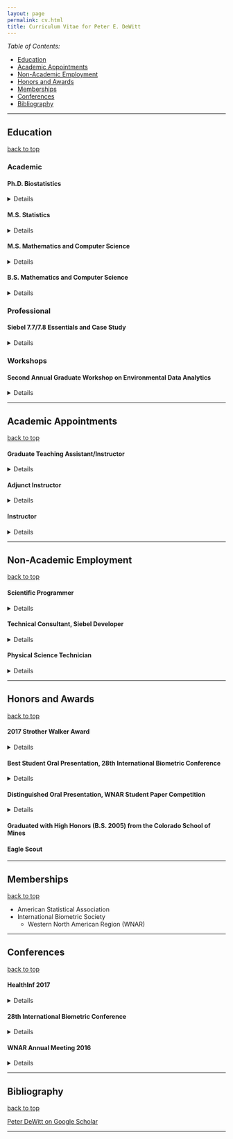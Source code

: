 ```yaml
---
layout: page
permalink: cv.html
title: Curriculum Vitae for Peter E. DeWitt
---
```


<a name="top"></a> *Table of Contents:*

* [Education](#education)
* [Academic Appointments](#academic_appointments)
* [Non-Academic Employment](#non_academic_employment)
* [Honors and Awards](#honor_awards)
* [Memberships](#memberships)
* [Conferences](#Conferences)
* [Bibliography](#Bibliography)

----

## <a name="education"></a>Education

[back to top](#top)

### Academic

#### Ph.D. Biostatistics
<details>
<ul>
<li> Title: Parsimonious B-Spline Regression Models via Control Polygon and Control Net Reduction for Identifying Factors Explaining Variation in Daily Hormone Profiles During the Menopausal Transition </li>
<li> Co-advisors: Nichole Carlson and Samantha MaWhinney </li>
<li> May 2017 </li>
<li> University of Colorado Anschutz Medical Campus, Aurora, Colorado </li>
</ul>
</details>

#### M.S. Statistics
<details>
<ul>
<li> 2010 </li>
<li> Colorado State University, Fort Collins, Colorado</li>
</ul>
</details>

#### M.S. Mathematics and Computer Science
<details>
<ul>
<li> 2007 </li>
<li> Colorado School of Mines, Golden, Colorado</li>
</ul>
</details>

#### B.S. Mathematics and Computer Science
<details>
<ul>
<li> 2005 </li>
<li> Colorado School of Mines, Golden, Colorado</li>
<li> Graduate with High Honors </li>
<li> Minor: Engineering </li>
</ul>
</details>


### Professional

#### Siebel 7.7/7.8 Essentials and Case Study
<details>
<ul>
<li> 2007 </li>
<li> Siebel University, Los Angeles, California</li>
</ul>
</details>

### Workshops

#### Second Annual Graduate Workshop on Environmental Data Analytics
<details>
<ul>
<li> July 2015 </li>
<li> National Center for Atmospheric Research, Boulder, Colorado </li>
</ul>
</details>


-----

## <a name="academic_appointments"></a> Academic Appointments

[back to top](#top)

#### Graduate Teaching Assistant/Instructor
<details>
<ul>
<li> 2008-2010</li>
<li> Department of Statistics, Colorado State University, Fort Collins, Colorado</li>
</ul>
</details>

#### Adjunct Instructor
<details>
<ul>
<li> 2006-2007 </li>
<li> Department of Mathematics, Red Rocks Community Colorado, Lakewood, Colorado</li>
</ul>
</details>

#### Instructor
<details>
<ul>
<li> 2006-2007 </li>
<li> Department of Mathematics and Computer Science, Colorado School of Mines, Golden, Colorado</li>
</ul>
</details>

----

## <a name='non_academic_employment'></a> Non-Academic Employment

[back to top](#top)

#### Scientific Programmer
<details>
<ul>
<li> Summer Graduate Intern </li>
<li> National Renewable Energy Laboratory, Golden Colorado </li>
</ul>
</details>

#### Technical Consultant, Siebel Developer
<details>
<ul>
<li> Perficient, Inc. Denver Colorado </li>
</ul>
</details>

#### Physical Science Technician
<details>
<ul>
<li> National Water Quality Laboratory </li>
<li> United States Geological Survey, Denver, Colorado </li>
</ul>
</details>

----

## <a name='honor_awards'></a> Honors and Awards

[back to top](#top)

#### 2017 Strother Walker Award
<details>
<ul>
<li> Awarded for "outstanding work on your dissertatin, and your many contributions to computational work being done by your fellow classmates." </li>
<li> Awarded by the Department of Biostatistics and Informatics, University of
Colorado Anschutz Medical Campus </li>
</ul>
</details>

#### Best Student Oral Presentation, 28th International Biometric Conference
<details>
<ul>
<li> July 2016 </li>
<li> Awarded by [International Biometric Society](http://www.biometricsociety.org/) </li>
<li> Victoria, British Columbia, Canada </li>
</ul>
</details>

#### Distinguished Oral Presentation, WNAR Student Paper Competition
<details>
<ul>
<li> July 2016 </li>
<li> Awarded by Western North American Region (WNAR) of the [International Biometric Society](http://www.biometricsociety.org/) </li>
<li> Victoria, British Columbia, Canada </li>
</ul>
</details>

#### Graduated with High Honors (B.S. 2005) from the Colorado School of Mines

#### Eagle Scout

----

## <a name='memberships'></a> Memberships

[back to top](#top)

* American Statistical Association
* International Biometric Society
  * Western North American Region (WNAR)

----

## <a name='Conferences'></a> Conferences

[back to top](#top)

#### HealthInf 2017
<details>
<ul>
<li> Presented a paper: <a href="https://scholar.google.com/citations?view_op=view_citation&hl=en&user=CBv7wlQAAAAJ&sortby=pubdate&citation_for_view=CBv7wlQAAAAJ:HDshCWvjkbEC" target="_blank">
"Collaborative Reproducible Reporting: Git Submodules as a Data Security Solution"</a></li>
<li> February 2017 </li>
<li> Porto, Portugal </li>
</ul>
</details>

#### 28th International Biometric Conference
<details>
<ul>
<li> Presented a paper: "Parsimonious B-Spline Regression Models via Control Polygon Reduction" </li>
<li> July 2016 </li>
<li> Hosted by the [International Biometric Society](http://www.biometricsociety.org/) </li>
<li> Victoria, British Columbia, Canada </li>
</ul>
</details>

#### WNAR Annual Meeting 2016
<details>
<ul>
<li> Presented a paper: "Parsimonious B-Spline Regression Models via Control Polygon Reduction" </li>
<li> July 2016 </li>
<li> Concurrent with 28th International Biometric Conference </li>
<li> Victoria, British Columbia, Canada </li>
</ul>
</details>

----

## <a name='Bibliography'></a> Bibliography

[back to top](#top)

<a href="https://scholar.google.com/citations?user={{ site.author.google_scholar }}" title="Peter DeWitt on Google Scholar" target="_blank">
  <i class="ai ai-google-scholar-square ai-3x"></i>
  <span class="label">Peter DeWitt on Google Scholar</span>
</a>


----
